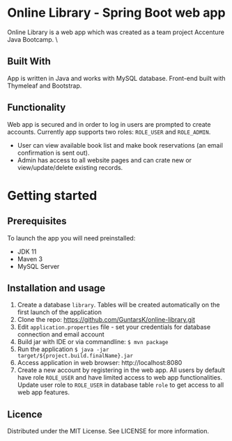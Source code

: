 # Online Library - Spring Boot web app
Online Library is a web app which was created as a team project Accenture Java Bootcamp. \

## Built With
App is written in Java and works with MySQL database. Front-end built with Thymeleaf and Bootstrap.

## Functionality
Web app is secured and in order to log in users are prompted to create accounts. Currently app supports two roles: `ROLE_USER` and `ROLE_ADMIN`. 
* User can view available book list and make book reservations (an email confirmation is sent out). 
* Admin has access to all website pages and can crate new or view/update/delete existing records.


# Getting started
## Prerequisites
To launch the app you will need preinstalled:
* JDK 11
* Maven 3
* MySQL Server

## Installation and usage
1. Create a database `library`. Tables will be created automatically on the first launch of the application
2. Clone the repo: https://github.com/GuntarsK/online-library.git
3. Edit `application.properties` file - set your credentials for database connection and email account
4. Build jar with IDE or via commandline: `$ mvn package`
5. Run the application `$ java -jar target/${project.build.finalName}.jar`
6. Access application in web browser: http://localhost:8080
7. Create a new account by registering in the web app. All users by default have role `ROLE_USER` and have limited access to web app functionalities. Update user role to `ROLE_USER` in database table `role` to get access to all web app features.


## Licence
Distributed under the MIT License. See LICENSE for more information.
